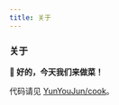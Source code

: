 ```yaml
---
title: 关于
---
```


<div class="text-center">
  <!-- You can use Vue components inside markdown -->
  <div i-ri-information-line class="text-4xl -mb-6 m-auto" />
  <h3>关于</h3>
</div>

**🍜 好的，今天我们来做菜！**

代码请见 [YunYouJun/cook](https://github.com/YunYouJun/cook)。
